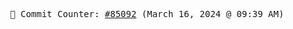 <p align="center">
    <samp>
        📮 Commit Counter: <a href="https://github.com/Javascript-void0/Javascript-void0/commits/main">#85092</a> (March 16, 2024 @ 09:39 AM)
    </samp>
</p>